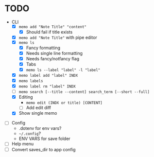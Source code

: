 # TODO

- CLI
  - [x] `memo add "Note Title" "content"`
    - [x] Should fail if title exists
  - [x] `memo add "Note Title"` with pipe editor
  - [x] `memo ls`
    - [x] Fancy formatting
    - [x] Needs single line formatting
    - [x] Needs fancy/notfancy flag
    - [x] Tabs
    - [x] `memo ls --label "label" -l "label"`
  - [x] `memo label add "label" INDX`
  - [x] `memo labels`
  - [x] `memo label rm "label" INDX`
  - [ ] `memo search [--title --content] search_term [--short --full]`
  - [x] Editing
    -  `memo edit (INDX or title) [CONTENT]`
    - [ ] Add edit diff
  - [x] Show single memo
- [ ] Config
    - .dotenv for env vars?
    - `~/.config`?
    - ENV VARS for save folder
- [ ] Help menu
- [ ] Convert saves_dir to app config
